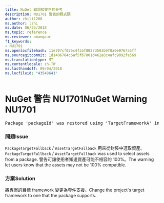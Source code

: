 ```yaml
---
title: NuGet 錯誤和警告的參考
description: NU1701 警告的程式碼
author: zhili1208
ms.author: lzhi
ms.date: 06/25/2018
ms.topic: reference
ms.reviewer: anangaur
f1_keywords:
- NU1701
ms.openlocfilehash: 11e707cf025c4f3af80273593b9f0a0e9767a5ff
ms.sourcegitcommit: 1d1406764c6af5fb7801d462e0c4afc9092fa569
ms.translationtype: MT
ms.contentlocale: zh-TW
ms.lasthandoff: 09/04/2018
ms.locfileid: "43548641"
---
```

# <a name="nuget-warning-nu1701"></a><span data-ttu-id="d0b3c-103">NuGet 警告 NU1701</span><span class="sxs-lookup"><span data-stu-id="d0b3c-103">NuGet Warning NU1701</span></span>

<pre>Package 'packageId' was restored using 'TargetFrameworkA' instead the project target framework 'TargetFrameworkB'. This package may not be fully compatible with your project.</pre>

### <a name="issue"></a><span data-ttu-id="d0b3c-104">問題</span><span class="sxs-lookup"><span data-stu-id="d0b3c-104">Issue</span></span>
<span data-ttu-id="d0b3c-105">`PackageTargetFallback` / `AssetTargetFallback` 用來從封裝中選取資產。</span><span class="sxs-lookup"><span data-stu-id="d0b3c-105">`PackageTargetFallback` / `AssetTargetFallback` was used to select assets from a package.</span></span> <span data-ttu-id="d0b3c-106">警告可讓使用者知道資產可能不相容的 100%。</span><span class="sxs-lookup"><span data-stu-id="d0b3c-106">The warning let users know that the assets may not be 100% compatible.</span></span>

### <a name="solution"></a><span data-ttu-id="d0b3c-107">方案</span><span class="sxs-lookup"><span data-stu-id="d0b3c-107">Solution</span></span>
<span data-ttu-id="d0b3c-108">將專案的目標 framework 變更為套件支援。</span><span class="sxs-lookup"><span data-stu-id="d0b3c-108">Change the project's target framework to one that the package supports.</span></span>